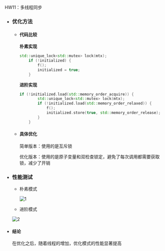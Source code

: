 HW11：多线程同步

- ### 优化方法

  - #### 代码比较

    **朴素实现**

    ```c++
    std::unique_lock<std::mutex> lock(mtx);
        if (!initialized) {
            f();
            initialized = true;
        }
    ```

    **进阶实现**

    ```c++
    if (!initialized.load(std::memory_order_acquire)) {
            std::unique_lock<std::mutex> lock(mtx);
            if (!initialized.load(std::memory_order_relaxed)) {
                f();
                initialized.store(true, std::memory_order_release);
            }
        }
    ```

  - #### 具体优化

    简单版本：使用的是互斥锁

    优化版本：使用的是原子变量和双检查锁定，避免了每次调用都需要获取锁，减少了开销

- ### 性能测试

  - 朴素模式

    ![1](C:\Users\77043\Desktop\1.png)

  - 进阶模式

  ![2](C:\Users\77043\Desktop\2.png)

- #### 结论

  在优化之后，随着线程的增加，优化模式的性能显著提高